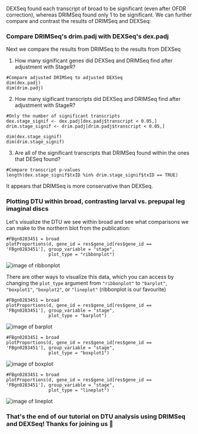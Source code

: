 DEXSeq found each transcript of broad to be significant (even after OFDR correction), whereas DRIMSeq found only 1 to be significant.
We can further compare and contrast the results of DRIMSeq and DEXSeq:

### Compare DRIMSeq's drim.padj with DEXSeq's dex.padj
Next we compare the results from DRIMSeq to the results from DEXSeq

1. How many significant genes did DEXSeq and DRIMSeq find after adjustment with StageR?
```
#Compare adjusted DRIMSeq to adjusted DEXSeq
dim(dex.padj) 
dim(drim.padj) 
```

2. How many sigificant transcripts did DEXSeq and DRIMSeq find after adjustment with StageR?
```
#Only the number of significant transcripts
dex.stage_signif <- dex.padj[dex.padj$transcript < 0.05,]
drim.stage_signif <- drim.padj[drim.padj$transcript < 0.05,]
```

```
dim(dex.stage_signif) 
dim(drim.stage_signif)
```
3. Are all of the significant transcripts that DRIMSeq found within the ones that DESeq found?
```
#Compare transcript p-values
length(dex.stage_signif$txID %in% drim.stage_signif$txID == TRUE)
```
It appears that DRIMSeq is more conservative than DEXSeq.

### Plotting DTU within broad, contrasting larval vs. prepupal leg imaginal discs
Let's visualize the DTU we see within broad and see what comparisons we can make to the northern blot from the publication:
```
#FBgn0283451 = broad 
plotProportions(d, gene_id = res$gene_id[res$gene_id == 'FBgn0283451'], group_variable = "stage",
                plot_type = "ribbonplot")
```

![image of ribbonplot](https://github.com/ambuneves/bio722_group-project/blob/main/outputs/plot_broad-DTU.png)

There are other ways to visualize this data, which you can access by changing the `plot_type` argument from `"ribbonplot"` to `"barplot"`, `"boxplot1"`, `"boxplot2"`, or `"lineplot"` (ribbonplot is our favourite)

```
#FBgn0283451 = broad 
plotProportions(d, gene_id = res$gene_id[res$gene_id == 'FBgn0283451'], group_variable = "stage",
                plot_type = "barplot")
```
![image of barplot](https://github.com/ambuneves/bio722_group-project/blob/main/outputs/dtu_barplot.png)
```
#FBgn0283451 = broad 
plotProportions(d, gene_id = res$gene_id[res$gene_id == 'FBgn0283451'], group_variable = "stage",
                plot_type = "boxplot1")
```
![image of boxplot](https://github.com/ambuneves/bio722_group-project/blob/main/outputs/dtu_boxplot.png)
```
#FBgn0283451 = broad 
plotProportions(d, gene_id = res$gene_id[res$gene_id == 'FBgn0283451'], group_variable = "stage",
                plot_type = "lineplot")
```
![image of lineplot](https://github.com/ambuneves/bio722_group-project/blob/main/outputs/dtu_line.png)

### That's the end of our tutorial on DTU analysis using DRIMSeq and DEXSeq! Thanks for joining us 🦖
